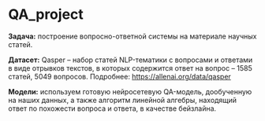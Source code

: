 # QA_project

**Задача:** построение вопросно-ответной системы на материале научных статей.

**Датасет:** Qasper – набор статей NLP-тематики с вопросами и ответами в виде отрывков текстов, в которых содержится ответ на вопрос – 1585 статей, 5049 вопросов. Подробнее: https://allenai.org/data/qasper

**Модели:** используем готовую нейросетевую QA-модель, дообученную на наших данных, а также алгоритм линейной алгебры, находящий ответ по похожести вопроса и ответа, в качестве бейзлайна.
